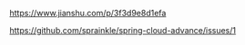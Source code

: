 

https://www.jianshu.com/p/3f3d9e8d1efa

https://github.com/sprainkle/spring-cloud-advance/issues/1